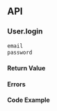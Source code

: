 ## API
### User.login
```javascript
email
password
```
#### Return Value
#### Errors
#### Code Example
